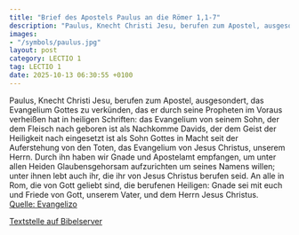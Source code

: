 ```yaml
---
title: "Brief des Apostels Paulus an die Römer 1,1-7"
description: "Paulus, Knecht Christi Jesu, berufen zum Apostel, ausgesondert, das Evangelium Gottes zu verkünden, das er durch seine Propheten im Voraus verheißen hat in heiligen Schriften: das Evangelium von seinem Sohn, der dem Fleisch nach geboren ist als Nachkomme Davids, der dem Geist der...."
images:
- "/symbols/paulus.jpg"
layout: post
category: LECTIO 1
tag: LECTIO 1
date: 2025-10-13 06:30:55 +0100
---
```

Paulus, Knecht Christi Jesu, berufen zum Apostel, ausgesondert, das Evangelium Gottes zu verkünden,
das er durch seine Propheten im Voraus verheißen hat in heiligen Schriften:
das Evangelium von seinem Sohn, der dem Fleisch nach geboren ist als Nachkomme Davids,
der dem Geist der Heiligkeit nach eingesetzt ist als Sohn Gottes in Macht seit der Auferstehung von den Toten, das Evangelium von Jesus Christus, unserem Herrn.<!--more-->
Durch ihn haben wir Gnade und Apostelamt empfangen, um unter allen Heiden Glaubensgehorsam aufzurichten um seines Namens willen;
unter ihnen lebt auch ihr, die ihr von Jesus Christus berufen seid.
An alle in Rom, die von Gott geliebt sind, die berufenen Heiligen: Gnade sei mit euch und Friede von Gott, unserem Vater, und dem Herrn Jesus Christus.<br>
[Quelle: Evangelizo](https://evangeliumtagfuertag.org/DE/gospel)

[Textstelle auf Bibelserver](https://www.bibleserver.com/EU/Römer1,1-7)
